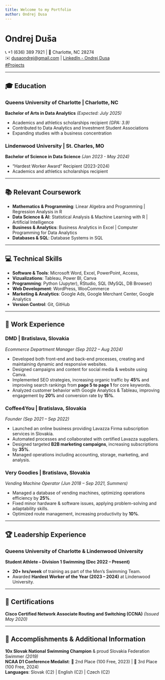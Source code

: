 ```yaml
---
title: Welcome to my Portfolio
author: Ondrej Dusa
---
```


# Ondrej Duša  
📞 +1 (636) 389 7921 | 📍 Charlotte, NC 28274  
✉️ [dusaondrej@gmail.com](mailto:dusaondrej@gmail.com) | [LinkedIn - Ondrej Dusa](#)  
[#Projects](./Projects.html)

---

## 🎓 Education  

### Queens University of Charlotte | Charlotte, NC  
**Bachelor of Arts in Data Analytics** *(Expected: July 2025)*  
- Academics and athletics scholarships recipient *(GPA: 3.9)*  
- Contributed to Data Analytics and Investment Student Associations  
- Expanding studies with a business concentration  

### Lindenwood University | St. Charles, MO  
**Bachelor of Science in Data Science** *(Jan 2023 - May 2024)*  
- “Hardest Worker Award” Recipient (2023-2024)  
- Academics and athletics scholarships recipient  

---

## 📚 Relevant Coursework  
- **Mathematics & Programming**: Linear Algebra and Programming | Regression Analysis in R  
- **Data Science & AI**: Statistical Analysis & Machine Learning with R | Artificial Intelligence  
- **Business & Analytics**: Business Analytics in Excel | Computer Programming for Data Analytics  
- **Databases & SQL**: Database Systems in SQL  

---

## 💻 Technical Skills  
- **Software & Tools**: Microsoft Word, Excel, PowerPoint, Access,
- **Vizualizations**: Tableau, Power BI, Canva  
- **Programming**: Python (Jupyter), RStudio, SQL (MySQL, DB Browser)  
- **Web Development**: WordPress, WooCommerce  
- **Marketing & Analytics**: Google Ads, Google Merchant Center, Google Analytics  
- **Version Control**: Git, GitHub  

---

## 💼 Work Experience  

### **DMD | Bratislava, Slovakia**  
*Ecommerce Department Manager (Sep 2022 – Aug 2024)*  
- Developed both front-end and back-end processes, creating and maintaining dynamic and responsive websites.  
- Designed campaigns and content for social media & website using Canva.  
- Implemented SEO strategies, increasing organic traffic by **45%** and improving search rankings from **page 5 to page 1** for core keywords.  
- Analyzed customer behavior with Google Analytics & Tableau, improving engagement by **20%** and conversion rate by **15%**.  

### **Coffee4You | Bratislava, Slovakia**  
*Founder (Sep 2021 – Sep 2022)*  
- Launched an online business providing Lavazza Firma subscription services in Slovakia.  
- Automated processes and collaborated with certified Lavazza suppliers.  
- Designed targeted **B2B marketing campaigns**, increasing subscriptions by **35%**.  
- Managed operations including accounting, storage, marketing, and analysis.  

### **Very Goodies | Bratislava, Slovakia**  
*Vending Machine Operator (Jun 2018 – Sep 2021, Summers)*  
- Managed a database of vending machines, optimizing operations efficiency by **25%**.  
- Fixed minor hardware & software issues, applying problem-solving and adaptability skills.  
- Optimized route management, increasing productivity by **10%**.  

---

## 🏆 Leadership Experience  

### Queens University of Charlotte & Lindenwood University  
**Student Athlete – Division 1 Swimming (Dec 2022 – Present)**  
- **20+ hrs/week** of training as part of the Men’s Swimming Team.  
- Awarded **Hardest Worker of the Year (2023 – 2024)** at Lindenwood University.  

---

## 📜 Certifications  

**Cisco Certified Network Associate Routing and Switching (CCNA)** *(Issued May 2020)*  

---

## 🏅 Accomplishments & Additional Information  

**10x Slovak National Swimming Champion** & proud Slovakia Federation Swimmer *(2019)*  
**NCAA D1 Conference Medalist**: 🥈 2nd Place (100 Free, 2023) | 🥉 3rd Place (100 Free, 2024)  
**Languages**: Slovak (C2) | English (C2) | Czech (C2)  

